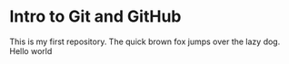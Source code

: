# Intro to Git and GitHub

This is my first repository.
The quick brown fox jumps over the lazy dog.
Hello world

